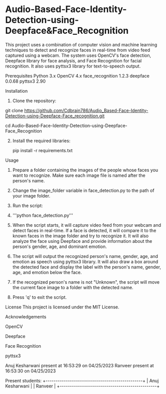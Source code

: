 # Audio-Based-Face-Identity-Detection-using-Deepface&Face_Recognition

This project uses a combination of computer vision and machine learning techniques to detect and recognize faces in real-time from video feed captured using a webcam. The system uses OpenCV's face detection, Deepface library for face analysis, and Face Recognition for facial recognition. It also uses pyttsx3 library for text-to-speech output.

Prerequisites
Python 3.x
OpenCV 4.x
face_recognition 1.2.3
deepface 0.0.68
pyttsx3 2.90

Installation
1. Clone the repository:

git clone https://github.com/Cdbrain786/Audio_Based-Face-Identity-Detection-using-Deepface-Face_recognition.git
   
cd Audio-Based-Face-Identity-Detection-using-Deepface-Face_Recognition

2. Install the required libraries:
   
   pip install -r requirements.txt
   
Usage
1. Prepare a folder containing the images of the people whose faces you want to recognize. Make sure each image file is named after the person's name.

2. Change the image_folder variable in face_detection.py to the path of your image folder.

3. Run the script:
4. '''python face_detection.py'''
   
4. When the script starts, it will capture video feed from your webcam and detect faces in real-time. If a face is detected, it will compare it to the known faces in   the image folder and try to recognize it. It will also analyze the face using Deepface and provide information about the person's gender, age, and dominant emotion.

5. The script will output the recognized person's name, gender, age, and emotion as speech using pyttsx3 library. It will also draw a box around the detected face and display the label with the person's name, gender, age, and emotion below the face.

6. If the recognized person's name is not "Unknown", the script will move the current face image to a folder with the detected name.

7. Press 'q' to exit the script.

License
This project is licensed under the MIT License.

Acknowledgements

OpenCV

Deepface

Face Recognition

pyttsx3



Anuj Kesharwani present at 16:53:29 on 04/25/2023
Ranveer present at 16:53:30 on 04/25/2023


Present students:
+------------------------------------------------+
|                Anuj Kesharwani                 |
|                    Ranveer                     |
+------------------------------------------------+
